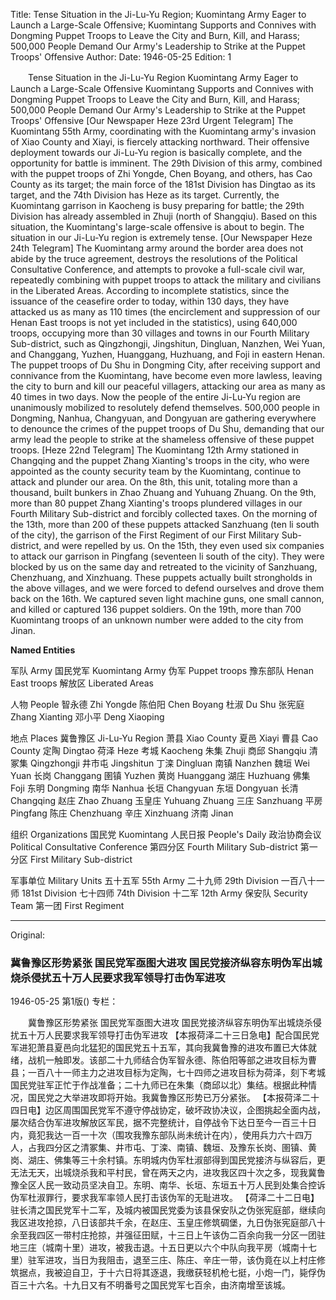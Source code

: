 Title: Tense Situation in the Ji-Lu-Yu Region; Kuomintang Army Eager to Launch a Large-Scale Offensive; Kuomintang Supports and Connives with Dongming Puppet Troops to Leave the City and Burn, Kill, and Harass; 500,000 People Demand Our Army's Leadership to Strike at the Puppet Troops' Offensive
Author:
Date: 1946-05-25
Edition: 1

　　Tense Situation in the Ji-Lu-Yu Region
    Kuomintang Army Eager to Launch a Large-Scale Offensive
    Kuomintang Supports and Connives with Dongming Puppet Troops to Leave the City and Burn, Kill, and Harass; 500,000 People Demand Our Army's Leadership to Strike at the Puppet Troops' Offensive
    [Our Newspaper Heze 23rd Urgent Telegram] The Kuomintang 55th Army, coordinating with the Kuomintang army's invasion of Xiao County and Xiayi, is fiercely attacking northward. Their offensive deployment towards our Ji-Lu-Yu region is basically complete, and the opportunity for battle is imminent. The 29th Division of this army, combined with the puppet troops of Zhi Yongde, Chen Boyang, and others, has Cao County as its target; the main force of the 181st Division has Dingtao as its target, and the 74th Division has Heze as its target. Currently, the Kuomintang garrison in Kaocheng is busy preparing for battle; the 29th Division has already assembled in Zhuji (north of Shangqiu). Based on this situation, the Kuomintang's large-scale offensive is about to begin. The situation in our Ji-Lu-Yu region is extremely tense.
    [Our Newspaper Heze 24th Telegram] The Kuomintang army around the border area does not abide by the truce agreement, destroys the resolutions of the Political Consultative Conference, and attempts to provoke a full-scale civil war, repeatedly combining with puppet troops to attack the military and civilians in the Liberated Areas. According to incomplete statistics, since the issuance of the ceasefire order to today, within 130 days, they have attacked us as many as 110 times (the encirclement and suppression of our Henan East troops is not yet included in the statistics), using 640,000 troops, occupying more than 30 villages and towns in our Fourth Military Sub-district, such as Qingzhongji, Jingshitun, Dingluan, Nanzhen, Wei Yuan, and Changgang, Yuzhen, Huanggang, Huzhuang, and Foji in eastern Henan. The puppet troops of Du Shu in Dongming City, after receiving support and connivance from the Kuomintang, have become even more lawless, leaving the city to burn and kill our peaceful villagers, attacking our area as many as 40 times in two days. Now the people of the entire Ji-Lu-Yu region are unanimously mobilized to resolutely defend themselves. 500,000 people in Dongming, Nanhua, Changyuan, and Dongyuan are gathering everywhere to denounce the crimes of the puppet troops of Du Shu, demanding that our army lead the people to strike at the shameless offensive of these puppet troops.
    [Heze 22nd Telegram] The Kuomintang 12th Army stationed in Changqing and the puppet Zhang Xianting's troops in the city, who were appointed as the county security team by the Kuomintang, continue to attack and plunder our area. On the 8th, this unit, totaling more than a thousand, built bunkers in Zhao Zhuang and Yuhuang Zhuang. On the 9th, more than 80 puppet Zhang Xianting's troops plundered villages in our Fourth Military Sub-district and forcibly collected taxes. On the morning of the 13th, more than 200 of these puppets attacked Sanzhuang (ten li south of the city), the garrison of the First Regiment of our First Military Sub-district, and were repelled by us. On the 15th, they even used six companies to attack our garrison in Pingfang (seventeen li south of the city). They were blocked by us on the same day and retreated to the vicinity of Sanzhuang, Chenzhuang, and Xinzhuang. These puppets actually built strongholds in the above villages, and we were forced to defend ourselves and drove them back on the 16th. We captured seven light machine guns, one small cannon, and killed or captured 136 puppet soldiers. On the 19th, more than 700 Kuomintang troops of an unknown number were added to the city from Jinan.

**Named Entities**

军队	Army
国民党军	Kuomintang Army
伪军	Puppet troops
豫东部队	Henan East troops
解放区	Liberated Areas

人物	People
智永德	Zhi Yongde
陈伯阳	Chen Boyang
杜淑	Du Shu
张宪庭	Zhang Xianting
邓小平	Deng Xiaoping

地点	Places
冀鲁豫区	Ji-Lu-Yu Region
萧县	Xiao County
夏邑	Xiayi
曹县	Cao County
定陶	Dingtao
荷泽	Heze
考城	Kaocheng
朱集	Zhuji
商邱	Shangqiu
清冢集	Qingzhongji
井市屯	Jingshitun
丁滦	Dingluan
南镇	Nanzhen
魏垣	Wei Yuan
长岗	Changgang
圉镇	Yuzhen
黄岗	Huanggang
湖庄	Huzhuang
佛集	Foji
东明	Dongming
南华	Nanhua
长垣	Changyuan
东垣	Dongyuan
长清	Changqing
赵庄	Zhao Zhuang
玉皇庄	Yuhuang Zhuang
三庄	Sanzhuang
平房	Pingfang
陈庄	Chenzhuang
辛庄	Xinzhuang
济南	Jinan

组织	Organizations
国民党	Kuomintang
人民日报	People's Daily
政治协商会议	Political Consultative Conference
第四分区	Fourth Military Sub-district
第一分区	First Military Sub-district

军事单位	Military Units
五十五军	55th Army
二十九师	29th Division
一百八十一师	181st Division
七十四师	74th Division
十二军	12th Army
保安队	Security Team
第一团	First Regiment



<hr /> 

Original: 


### 冀鲁豫区形势紧张  国民党军亟图大进攻  国民党接济纵容东明伪军出城烧杀侵扰五十万人民要求我军领导打击伪军进攻

1946-05-25
第1版()
专栏：

　　冀鲁豫区形势紧张
    国民党军亟图大进攻
    国民党接济纵容东明伪军出城烧杀侵扰五十万人民要求我军领导打击伪军进攻
    【本报荷泽二十三日急电】配合国民党军进犯萧县夏邑向北猛犯的国民党五十五军，其向我冀鲁豫的进攻布置已大体就绪，战机一触即发。该部二十九师结合伪军智永德、陈伯阳等部之进攻目标为曹县；一百八十一师主力之进攻目标为定陶，七十四师之进攻目标为荷泽，刻下考城国民党驻军正忙于作战准备；二十九师已在朱集（商邱以北）集结。根据此种情况，国民党之大举进攻即将开始。我冀鲁豫区形势已万分紧张。
    【本报荷泽二十四日电】边区周围国民党军不遵守停战协定，破坏政协决议，企图挑起全面内战，屡次结合伪军进攻解放区军民，据不完整统计，自停战令下达日至今一百三十日内，竟犯我达一百一十次（围攻我豫东部队尚未统计在内），使用兵力六十四万人，占我四分区之清冢集、井市屯、丁滦、南镇、魏垣、及豫东长岗、圉镇、黄岗、湖庄、佛集等三十余村镇。东明城内伪军杜淑部得到国民党接济与纵容后，更无法无天，出城烧杀我和平村民，曾在两天之内，进攻我区四十次之多，现我冀鲁豫全区人民一致动员坚决自卫。东明、南华、长垣、东垣五十万人民到处集合控诉伪军杜淑罪行，要求我军率领人民打击该伪军的无耻进攻。
    【荷泽二十二日电】驻长清之国民党军十二军，及城内被国民党委为该县保安队之伪张宪庭部，继续向我区进攻抢掠，八日该部共千余，在赵庄、玉皇庄修筑碉堡，九日伪张宪庭部八十余至我四区一带村庄抢掠，并强征田赋，十三日上午该伪二百余向我一分区一团驻地三庄（城南十里）进攻，被我击退。十五日更以六个中队向我平房（城南十七里）驻军进攻，当日为我阻击，退至三庄、陈庄、辛庄一带，该伪竟在以上村庄修筑据点，我被迫自卫，于十六日将其逐退，我缴获轻机枪七挺，小炮一门，毙俘伪百三十六名。十九日又有不明番号之国民党军七百余，由济南增至该城。
